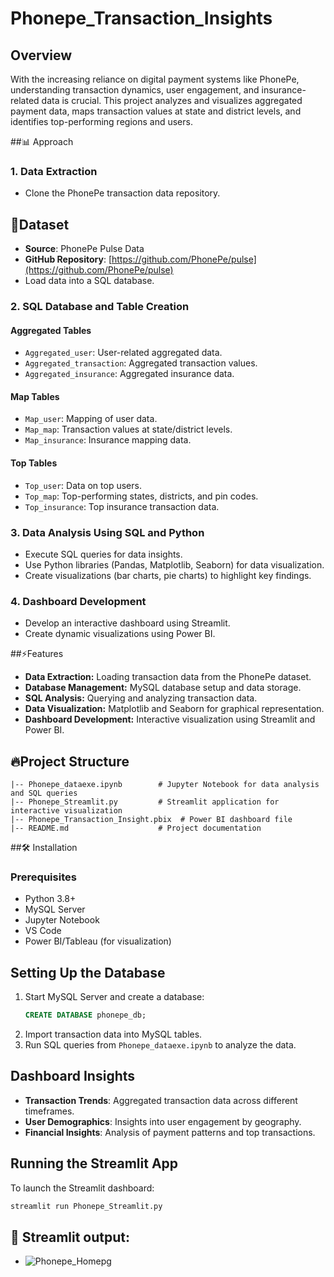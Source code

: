# Phonepe_Transaction_Insights

## Overview
With the increasing reliance on digital payment systems like PhonePe, understanding transaction dynamics, user engagement, and insurance-related data is crucial. This project analyzes and visualizes aggregated payment data, maps transaction values at state and district levels, and identifies top-performing regions and users.

##:bar_chart: Approach

### 1. Data Extraction
- Clone the PhonePe transaction data repository.
## 📂Dataset
- **Source**: PhonePe Pulse Data
- **GitHub Repository**: [https://github.com/PhonePe/pulse](https://github.com/PhonePe/pulse)
- Load data into a SQL database.

### 2. SQL Database and Table Creation
#### Aggregated Tables
- `Aggregated_user`: User-related aggregated data.
- `Aggregated_transaction`: Aggregated transaction values.
- `Aggregated_insurance`: Aggregated insurance data.

#### Map Tables
- `Map_user`: Mapping of user data.
- `Map_map`: Transaction values at state/district levels.
- `Map_insurance`: Insurance mapping data.

#### Top Tables
- `Top_user`: Data on top users.
- `Top_map`: Top-performing states, districts, and pin codes.
- `Top_insurance`: Top insurance transaction data.

### 3. Data Analysis Using SQL and Python
- Execute SQL queries for data insights.
- Use Python libraries (Pandas, Matplotlib, Seaborn) for data visualization.
- Create visualizations (bar charts, pie charts) to highlight key findings.

### 4. Dashboard Development
- Develop an interactive dashboard using Streamlit.
- Create dynamic visualizations using Power BI.

##⚡Features
- **Data Extraction:** Loading transaction data from the PhonePe dataset.
- **Database Management:** MySQL database setup and data storage.
- **SQL Analysis:** Querying and analyzing transaction data.
- **Data Visualization:** Matplotlib and Seaborn for graphical representation.
- **Dashboard Development:** Interactive visualization using Streamlit and Power BI.

## 🔥Project Structure
```
|-- Phonepe_dataexe.ipynb        # Jupyter Notebook for data analysis and SQL queries
|-- Phonepe_Streamlit.py         # Streamlit application for interactive visualization
|-- Phonepe_Transaction_Insight.pbix  # Power BI dashboard file
|-- README.md                    # Project documentation
```

##🛠️ Installation
### Prerequisites
- Python 3.8+
- MySQL Server
- Jupyter Notebook
- VS Code
- Power BI/Tableau (for visualization)

## Setting Up the Database
1. Start MySQL Server and create a database:
   ```sql
   CREATE DATABASE phonepe_db;
   ```
2. Import transaction data into MySQL tables.
3. Run SQL queries from `Phonepe_dataexe.ipynb` to analyze the data.

## Dashboard Insights
- **Transaction Trends**: Aggregated transaction data across different timeframes.
- **User Demographics**: Insights into user engagement by geography.
- **Financial Insights**: Analysis of payment patterns and top transactions.

## Running the Streamlit App
To launch the Streamlit dashboard:
```sh
streamlit run Phonepe_Streamlit.py
```

## 🎯 Streamlit output:
- ![Phonepe_Homepg](https://github.com/user-attachments/assets/19df4998-64c9-421c-9cbc-eb2710968d0f)

